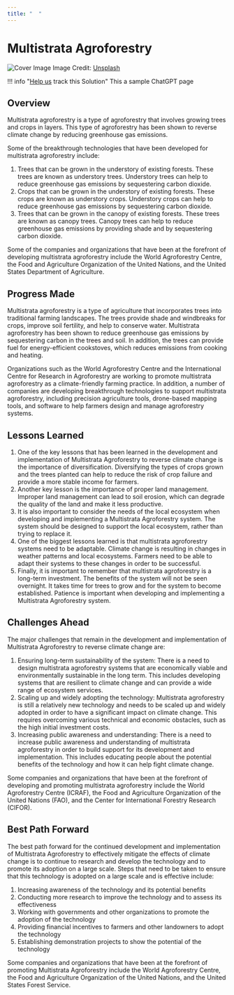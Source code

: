 ```yaml
---
title: "  "
---
```

# Multistrata Agroforestry

![Cover Image](https://images.unsplash.com/photo-1670932387120-9a11119d6db7?crop=entropy&cs=tinysrgb&fit=max&fm=jpg&ixid=M3w0NDYzODh8MHwxfHNlYXJjaHwxfHxNdWx0aXN0cmF0YSUyMEFncm9mb3Jlc3RyeXxlbnwwfHx8fDE2ODM3NTI1ODh8MA&ixlib=rb-4.0.3&q=80&w=1080)
Image Credit: [Unsplash](https://unsplash.com/@projetocafegatomourisco)

!!! info "[Help us](../../contribute) track this Solution"
    This a sample ChatGPT page

## Overview

Multistrata agroforestry is a type of agroforestry that involves growing trees and crops in layers. This type of agroforestry has been shown to reverse climate change by reducing greenhouse gas emissions.

Some of the breakthrough technologies that have been developed for multistrata agroforestry include:

1. Trees that can be grown in the understory of existing forests. These trees are known as understory trees. Understory trees can help to reduce greenhouse gas emissions by sequestering carbon dioxide.
2. Crops that can be grown in the understory of existing forests. These crops are known as understory crops. Understory crops can help to reduce greenhouse gas emissions by sequestering carbon dioxide.
3. Trees that can be grown in the canopy of existing forests. These trees are known as canopy trees. Canopy trees can help to reduce greenhouse gas emissions by providing shade and by sequestering carbon dioxide.

Some of the companies and organizations that have been at the forefront of developing multistrata agroforestry include the World Agroforestry Centre, the Food and Agriculture Organization of the United Nations, and the United States Department of Agriculture.

## Progress Made

Multistrata agroforestry is a type of agriculture that incorporates trees into traditional farming landscapes. The trees provide shade and windbreaks for crops, improve soil fertility, and help to conserve water. Multistrata agroforestry has been shown to reduce greenhouse gas emissions by sequestering carbon in the trees and soil. In addition, the trees can provide fuel for energy-efficient cookstoves, which reduces emissions from cooking and heating.

Organizations such as the World Agroforestry Centre and the International Centre for Research in Agroforestry are working to promote multistrata agroforestry as a climate-friendly farming practice. In addition, a number of companies are developing breakthrough technologies to support multistrata agroforestry, including precision agriculture tools, drone-based mapping tools, and software to help farmers design and manage agroforestry systems.

## Lessons Learned

1. One of the key lessons that has been learned in the development and implementation of Multistrata Agroforestry to reverse climate change is the importance of diversification. Diversifying the types of crops grown and the trees planted can help to reduce the risk of crop failure and provide a more stable income for farmers.
2. Another key lesson is the importance of proper land management. Improper land management can lead to soil erosion, which can degrade the quality of the land and make it less productive.
3. It is also important to consider the needs of the local ecosystem when developing and implementing a Multistrata Agroforestry system. The system should be designed to support the local ecosystem, rather than trying to replace it.
4. One of the biggest lessons learned is that multistrata agroforestry systems need to be adaptable. Climate change is resulting in changes in weather patterns and local ecosystems. Farmers need to be able to adapt their systems to these changes in order to be successful.
5. Finally, it is important to remember that multistrata agroforestry is a long-term investment. The benefits of the system will not be seen overnight. It takes time for trees to grow and for the system to become established. Patience is important when developing and implementing a Multistrata Agroforestry system.

## Challenges Ahead

The major challenges that remain in the development and implementation of Multistrata Agroforestry to reverse climate change are:

1. Ensuring long-term sustainability of the system: There is a need to design multistrata agroforestry systems that are economically viable and environmentally sustainable in the long term. This includes developing systems that are resilient to climate change and can provide a wide range of ecosystem services.
2. Scaling up and widely adopting the technology: Multistrata agroforestry is still a relatively new technology and needs to be scaled up and widely adopted in order to have a significant impact on climate change. This requires overcoming various technical and economic obstacles, such as the high initial investment costs.
3. Increasing public awareness and understanding: There is a need to increase public awareness and understanding of multistrata agroforestry in order to build support for its development and implementation. This includes educating people about the potential benefits of the technology and how it can help fight climate change.

Some companies and organizations that have been at the forefront of developing and promoting multistrata agroforestry include the World Agroforestry Centre (ICRAF), the Food and Agriculture Organization of the United Nations (FAO), and the Center for International Forestry Research (CIFOR).

## Best Path Forward

The best path forward for the continued development and implementation of Multistrata Agroforestry to effectively mitigate the effects of climate change is to continue to research and develop the technology and to promote its adoption on a large scale. Steps that need to be taken to ensure that this technology is adopted on a large scale and is effective include:

1. Increasing awareness of the technology and its potential benefits
2. Conducting more research to improve the technology and to assess its effectiveness
3. Working with governments and other organizations to promote the adoption of the technology
4. Providing financial incentives to farmers and other landowners to adopt the technology
5. Establishing demonstration projects to show the potential of the technology

Some companies and organizations that have been at the forefront of promoting Multistrata Agroforestry include the World Agroforestry Centre, the Food and Agriculture Organization of the United Nations, and the United States Forest Service.